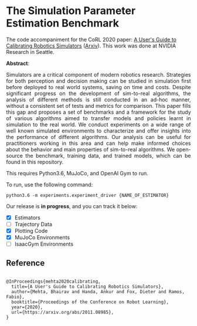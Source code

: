 # The Simulation Parameter Estimation Benchmark

The code accompaniment for the CoRL 2020 paper: [A User's Guide to Calibrating Robotics Simulators](https://corlconf.github.io/paper_286/#a-users-guide-to-calibrating-robotic-simulators) ([Arxiv](https://arxiv.org/abs/2011.08985)). This work was done at NVIDIA Research in Seattle.

**Abstract**: <p align="justify">Simulators are a critical component of modern robotics research. Strategies for both perception and decision making can be studied in simulation first before deployed to real world systems, saving on time and costs. Despite significant progress on the development of sim-to-real algorithms, the analysis of different methods is still conducted in an ad-hoc manner, without a consistent set of tests and metrics for comparison. This paper fills this gap and proposes a set of benchmarks and a framework for the study of various algorithms aimed to transfer models and policies learnt in simulation to the real world. We conduct experiments on a wide range of well known simulated environments to characterize and offer insights into the performance of different algorithms. Our analysis can be useful for practitioners working in this area and can help make informed choices about the behavior and main properties of sim-to-real algorithms. We open-source the benchmark, training data, and trained models, which can be found in this repository.</p>

This requires Python3.6, MuJoCo, and OpenAI Gym to run.

To run, use the following command:

```
python3.6 -m experiments.experiment_driver {NAME_OF_ESTIMATOR}
```

Our release is **in progress**, and you can track it below:

- [x] Estimators
- [ ] Trajectory Data
- [x] Plotting Code
- [x] MuJoCo Environments
- [ ] IsaacGym Environments

## Reference

```

@InProceedings{mehta2020calibrating,
  title={A User's Guide to Calibrating Robotics Simulators},
  author={Mehta, Bhairav and Handa, Ankur and Fox, Dieter and Ramos, Fabio},
  booktitle={Proceedings of the Conference on Robot Learning},
  year={2020},
  url={https://arxiv.org/abs/2011.08985},
}

```